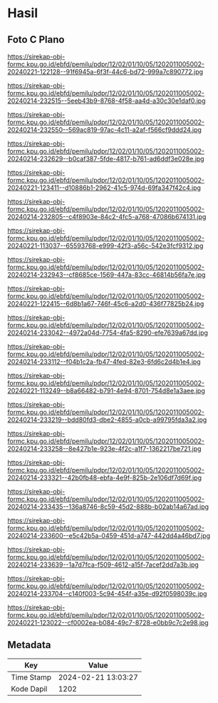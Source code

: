 # Hasil

## Foto C Plano

https://sirekap-obj-formc.kpu.go.id/ebfd/pemilu/pdpr/12/02/01/10/05/1202011005002-20240221-122128--91f6945a-6f3f-44c6-bd72-999a7c890772.jpg

https://sirekap-obj-formc.kpu.go.id/ebfd/pemilu/pdpr/12/02/01/10/05/1202011005002-20240214-232515--5eeb43b9-8768-4f58-aa4d-a30c30e1daf0.jpg

https://sirekap-obj-formc.kpu.go.id/ebfd/pemilu/pdpr/12/02/01/10/05/1202011005002-20240214-232550--569ac819-97ac-4c11-a2af-f566cf9ddd24.jpg

https://sirekap-obj-formc.kpu.go.id/ebfd/pemilu/pdpr/12/02/01/10/05/1202011005002-20240214-232629--b0caf387-5fde-4817-b761-ad6ddf3e028e.jpg

https://sirekap-obj-formc.kpu.go.id/ebfd/pemilu/pdpr/12/02/01/10/05/1202011005002-20240221-123411--d10886b1-2962-41c5-974d-69fa347f42c4.jpg

https://sirekap-obj-formc.kpu.go.id/ebfd/pemilu/pdpr/12/02/01/10/05/1202011005002-20240214-232805--c4f8903e-84c2-4fc5-a768-47086b674131.jpg

https://sirekap-obj-formc.kpu.go.id/ebfd/pemilu/pdpr/12/02/01/10/05/1202011005002-20240221-113037--65593768-e999-42f3-a56c-542e3fcf9312.jpg

https://sirekap-obj-formc.kpu.go.id/ebfd/pemilu/pdpr/12/02/01/10/05/1202011005002-20240214-232943--cf8685ce-1569-447a-83cc-46814b56fa7e.jpg

https://sirekap-obj-formc.kpu.go.id/ebfd/pemilu/pdpr/12/02/01/10/05/1202011005002-20240221-122415--6d8b1a67-746f-45c6-a2d0-436f77825b24.jpg

https://sirekap-obj-formc.kpu.go.id/ebfd/pemilu/pdpr/12/02/01/10/05/1202011005002-20240214-233042--4972a04d-7754-4fa5-8290-efe7639a67dd.jpg

https://sirekap-obj-formc.kpu.go.id/ebfd/pemilu/pdpr/12/02/01/10/05/1202011005002-20240214-233112--f04b1c2a-fb47-4fed-82e3-6fd6c2d4b1e4.jpg

https://sirekap-obj-formc.kpu.go.id/ebfd/pemilu/pdpr/12/02/01/10/05/1202011005002-20240221-113249--b8a66482-b791-4e94-8701-754d8e1a3aee.jpg

https://sirekap-obj-formc.kpu.go.id/ebfd/pemilu/pdpr/12/02/01/10/05/1202011005002-20240214-233219--bdd80fd3-dbe2-4855-a0cb-a99795fda3a2.jpg

https://sirekap-obj-formc.kpu.go.id/ebfd/pemilu/pdpr/12/02/01/10/05/1202011005002-20240214-233258--8e427b1e-923e-4f2c-a1f7-1362217be721.jpg

https://sirekap-obj-formc.kpu.go.id/ebfd/pemilu/pdpr/12/02/01/10/05/1202011005002-20240214-233321--42b0fb48-ebfa-4e9f-825b-2e106df7d69f.jpg

https://sirekap-obj-formc.kpu.go.id/ebfd/pemilu/pdpr/12/02/01/10/05/1202011005002-20240214-233435--136a8746-8c59-45d2-888b-b02ab14a67ad.jpg

https://sirekap-obj-formc.kpu.go.id/ebfd/pemilu/pdpr/12/02/01/10/05/1202011005002-20240214-233600--e5c42b5a-0459-451d-a747-442dd4a46bd7.jpg

https://sirekap-obj-formc.kpu.go.id/ebfd/pemilu/pdpr/12/02/01/10/05/1202011005002-20240214-233639--1a7d7fca-f509-4612-a15f-7acef2dd7a3b.jpg

https://sirekap-obj-formc.kpu.go.id/ebfd/pemilu/pdpr/12/02/01/10/05/1202011005002-20240214-233704--c140f003-5c94-454f-a35e-d92f0598039c.jpg

https://sirekap-obj-formc.kpu.go.id/ebfd/pemilu/pdpr/12/02/01/10/05/1202011005002-20240221-123022--cf0002ea-b084-49c7-8728-e0bb9c7c2e98.jpg


## Metadata

| Key        | Value               |
| ---------- | ------------------- |
| Time Stamp | 2024-02-21 13:03:27 |
| Kode Dapil | 1202                |



